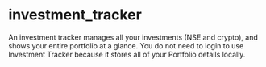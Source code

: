 # investment_tracker

An investment tracker manages all your investments (NSE and crypto), and shows your entire portfolio at a glance. You do not need to login to use Investment Tracker because it stores all of your Portfolio details locally.
